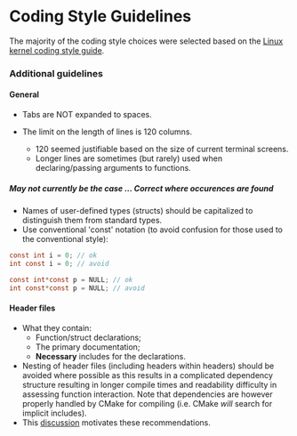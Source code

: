 # Coding Style Guidelines

The majority of the coding style choices were selected based on the
[Linux kernel coding style guide](https://www.kernel.org/doc/html/v4.10/process/coding-style.html).

### Additional guidelines

#### General

- Tabs are NOT expanded to spaces.

- The limit on the length of lines is 120 columns.
	- 120 seemed justifiable based on the size of current terminal screens.
	- Longer lines are sometimes (but rarely) used when declaring/passing arguments to functions.

##### May not currently be the case ... Correct where occurences are found
- Names of user-defined types (structs) should be capitalized to distinguish them from standard types.
- Use conventional 'const' notation (to avoid confusion for those used to the conventional style):
```c
const int i = 0; // ok
int const i = 0; // avoid

const int*const p = NULL; // ok
int const*const p = NULL; // avoid
```

#### Header files
- What they contain:
	- Function/struct declarations;
	- The primary documentation;
	- **Necessary** includes for the declarations.
- Nesting of header files (including headers within headers) should be avoided where possible as this results in
  a complicated dependency structure resulting in longer compile times and readability difficulty in assessing function
  interaction. Note that dependencies are however properly handled by CMake for compiling (i.e. CMake *will* search for
  implicit includes).
- This [discussion](http://stackoverflow.com/questions/1804486/should-i-use-include-in-headers) motivates these
recommendations.
